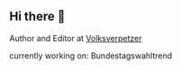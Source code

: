 ## Hi there 👋

Author and Editor at [Volksverpetzer](https://www.volksverpetzer.de/author/mallon/)

currently working on: Bundestagswahltrend
